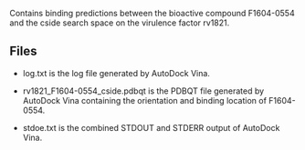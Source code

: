 Contains binding predictions between the bioactive compound F1604-0554 and the cside search space on the virulence factor rv1821.

## Files

- log.txt is the log file generated by AutoDock Vina.

- rv1821_F1604-0554_cside.pdbqt is the PDBQT file generated by AutoDock Vina containing the orientation and binding location of F1604-0554.

- stdoe.txt is the combined STDOUT and STDERR output of AutoDock Vina.

